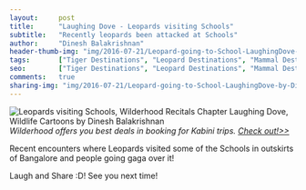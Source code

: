 ```yaml
---
layout:     post
title:      "Laughing Dove - Leopards visiting Schools"
subtitle:   "Recently leopards been attacked at Schools"
author:     "Dinesh Balakrishnan"
header-thumb-img: "img/2016-07-21/Leopard-going-to-School-LaughingDove-by-DineshBalakrishnan-thumb.jpg"
tags:       ["Tiger Destinations", "Leopard Destinations", "Mammal Destinations", "Kabini"]
seo: 		["Tiger Destinations", "Leopard Destinations", "Mammal Destinations", "Kabini", "Bangalore"]
comments:   true
sharing-img: "img/2016-07-21/Leopard-going-to-School-LaughingDove-by-DineshBalakrishnan.jpg"
---
```



<img src="{{ site.baseurl }}/img/2016-07-21/Leopard-going-to-School-LaughingDove-by-DineshBalakrishnan.jpg" alt="Leopards visiting Schools, Wilderhood Recitals Chapter Laughing Dove, Wildlife Cartoons by Dinesh Balakrishnan">

<em>
Wilderhood offers you best deals in booking for Kabini trips. <a href="http://www.wilderhood.com/destination/Kabini" target="_blank">Check out!>></a>
</em>

<p>
Recent encounters where Leopards visited some of the Schools in outskirts of Bangalore and people going gaga over it!
</p>

<p>
Laugh and Share :D! See you next time!
</p>